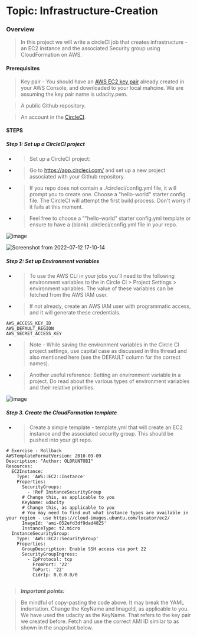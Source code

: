 # Topic: Infrastructure-Creation

### Overview

> In this project we will write a circleCI job that creates infrastructure - an EC2 instance and the associated Security group using CloudFormation on AWS.

#### Prerequisites

> Key pair - You should have an [AWS EC2 key pair](https://docs.aws.amazon.com/AWSEC2/latest/UserGuide/ec2-key-pairs.html#having-ec2-create-your-key-pair)  already created in your AWS Console, and downloaded to your local mahcine. We are assuming the key pair name is udacity.pem.

> A public Github repository.

> An account in the [CircleCI](https://app.circleci.com/).

#### STEPS

##### Step 1: Set up a CircleCI project
- > Set up a CircleCI project:

- > Go to https://app.circleci.com/ and set up a new project associated with your Github repository.

- > If you repo does not contain a ./circleci/config.yml file, it will prompt you to create one. Choose a "hello-world" starter config file. The CircleCI will attempt the first build process. Don't worry if it fails at this moment.

- > Feel free to choose a ""hello-world" starter config.yml template or ensure to have a (blank) .circleci/config.yml file in your repo.

![image](https://user-images.githubusercontent.com/40290711/178592636-08d126ae-d61a-4f39-9dcd-75af47b69c17.png)

![Screenshot from 2022-07-12 17-10-14](https://user-images.githubusercontent.com/40290711/178594066-0d8141e9-a92f-4213-a766-47a4bd8dd15d.png)



##### Step 2: Set up Environment variables

- > To use the AWS CLI in your jobs you'll need to the following environment variables to the in Circle CI > Project Settings > environment variables. The value of these variables can be fetched from the AWS IAM user.

- > If not already, create an AWS IAM user with programmatic access, and it will generate these credentials.
```
AWS_ACCESS_KEY_ID
AWS_DEFAULT_REGION
AWS_SECRET_ACCESS_KEY
```

- > Note - While saving the environment variables in the Circle CI project settings, use capital case as discussed in this thread and also mentioned here (see the DEFAULT column for the correct names).

- > Another useful reference: Setting an environment variable in a project. Do read about the various types of environment variables and their relative priorities.

![image](https://user-images.githubusercontent.com/40290711/178605234-8eaa991d-a459-4a89-9def-0f70ae8df33b.png)

##### Step 3. Create the CloudFormation template
- > Create a simple template - template.yml that will create an EC2 instance and the associated security group. This should be pushed into your git repo.

```
# Exercise - Rollback
AWSTemplateFormatVersion: 2010-09-09
Description: "Author: OLORUNTOBI"
Resources:
  EC2Instance:
    Type: 'AWS::EC2::Instance'
    Properties:
      SecurityGroups:
        - !Ref InstanceSecurityGroup
      # Change this, as applicable to you      
      KeyName: udacity
      # Change this, as applicable to you
      # You may need to find out what instance types are available in your region - use https://cloud-images.ubuntu.com/locator/ec2/
      ImageId: 'ami-052efd3df9dad4825' 
      InstanceType: t2.micro
  InstanceSecurityGroup:
    Type: 'AWS::EC2::SecurityGroup'
    Properties:
      GroupDescription: Enable SSH access via port 22
      SecurityGroupIngress:
        - IpProtocol: tcp
          FromPort: '22'
          ToPort: '22'
          CidrIp: 0.0.0.0/0 


```
> ***Important points:***

> Be mindful of copy-pasting the code above. It may break the YAML indentation.
> Change the KeyName and ImageId, as applicable to you.
> We have used the udacity as the KeyName. That refers to the key pair we created before.
> Fetch and use the correct AMI ID similar to as shown in the snapshot below.


